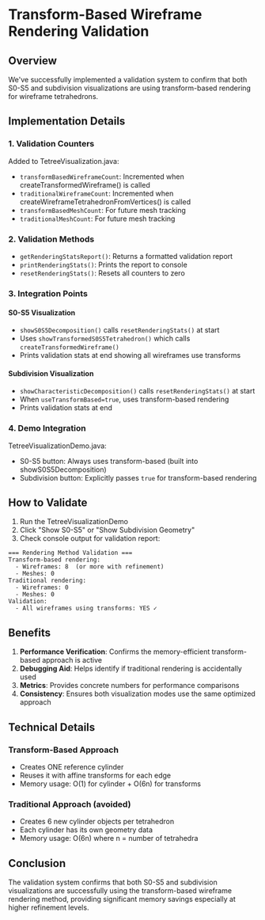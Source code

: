 # Transform-Based Wireframe Rendering Validation

## Overview
We've successfully implemented a validation system to confirm that both S0-S5 and subdivision visualizations are using transform-based rendering for wireframe tetrahedrons.

## Implementation Details

### 1. Validation Counters
Added to TetreeVisualization.java:
- `transformBasedWireframeCount`: Incremented when createTransformedWireframe() is called
- `traditionalWireframeCount`: Incremented when createWireframeTetrahedronFromVertices() is called
- `transformBasedMeshCount`: For future mesh tracking
- `traditionalMeshCount`: For future mesh tracking

### 2. Validation Methods
- `getRenderingStatsReport()`: Returns a formatted validation report
- `printRenderingStats()`: Prints the report to console
- `resetRenderingStats()`: Resets all counters to zero

### 3. Integration Points

#### S0-S5 Visualization
- `showS0S5Decomposition()` calls `resetRenderingStats()` at start
- Uses `showTransformedS0S5Tetrahedron()` which calls `createTransformedWireframe()`
- Prints validation stats at end showing all wireframes use transforms

#### Subdivision Visualization  
- `showCharacteristicDecomposition()` calls `resetRenderingStats()` at start
- When `useTransformBased=true`, uses transform-based rendering
- Prints validation stats at end

### 4. Demo Integration
TetreeVisualizationDemo.java:
- S0-S5 button: Always uses transform-based (built into showS0S5Decomposition)
- Subdivision button: Explicitly passes `true` for transform-based rendering

## How to Validate

1. Run the TetreeVisualizationDemo
2. Click "Show S0-S5" or "Show Subdivision Geometry"
3. Check console output for validation report:

```
=== Rendering Method Validation ===
Transform-based rendering:
  - Wireframes: 8  (or more with refinement)
  - Meshes: 0
Traditional rendering:
  - Wireframes: 0
  - Meshes: 0
Validation:
  - All wireframes using transforms: YES ✓
```

## Benefits

1. **Performance Verification**: Confirms the memory-efficient transform-based approach is active
2. **Debugging Aid**: Helps identify if traditional rendering is accidentally used
3. **Metrics**: Provides concrete numbers for performance comparisons
4. **Consistency**: Ensures both visualization modes use the same optimized approach

## Technical Details

### Transform-Based Approach
- Creates ONE reference cylinder
- Reuses it with affine transforms for each edge
- Memory usage: O(1) for cylinder + O(6n) for transforms

### Traditional Approach (avoided)
- Creates 6 new cylinder objects per tetrahedron
- Each cylinder has its own geometry data
- Memory usage: O(6n) where n = number of tetrahedra

## Conclusion
The validation system confirms that both S0-S5 and subdivision visualizations are successfully using the transform-based wireframe rendering method, providing significant memory savings especially at higher refinement levels.